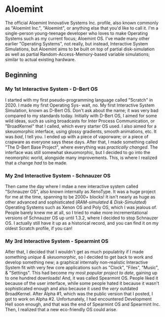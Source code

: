 # Aloemint
The official Aloemint Innovative Systems Inc. profile, also known commonly as "Aloemint Inc.", "Aloemint", or anything else that you'd like to call it. I'm a single-person young-teenage developer who loves to make Operating Systems such as my current focus; Aloemint OS. I've made many other earlier "Operating Systems", not really, but instead, Interactive System Simulations, but Aloemint aims to be built on top of partial disk-simulation as well as partial Random-Access-Memory-based variable simulations; similar to actual existing hardware.

## Beginning
### My 1st Interactive System - D-Bert OS
I started with my first pseudo-programming language called "Scratch" in 2020. I made my first Operating Sys- wait, no. My first Interactive System Simulation, known as D-Bert OS. Don't ask about the name; it was very bad compared to my standards today. Initially with D-Bert OS, I aimed for some wild ideas, such as using broadcasts for Inter Process Communication, or "BroadKernel" that I called, which every starter OS used. I also aimed for a skeuomorphic interface, using glossy gradients, smooth animations, etc. It was *bad*, I tell you. I ended up with a piece of vaporware; or a piece of crapware as everyone says these days. After that, I made something called "The D-Bert Base Project", where everything was *practically changed*. The interface was still somewhat skeuomorphic, but I decided to go into the neomorphic world, alongside many improvements. This, is where I realized that a change *had* to be made.
### My 2nd Interactive System - Schnauzer OS
Then came the day where I mdae a new interactive system called "Schnauzer OS", also known internally as XenoType. It was a huge project for me at the time, spanning to be 2000+ blocks! It isn't nearly as huge as other advanced and sophisticated (*RAM-simulated & Disk-Simulated*) Operating Systems such as Xenon OS and Poly OS, which I was jealous of. People barely knew me at all, so I tried to make more incrementational versions of Schnauzer OS up until 1.3.2, where I decided to stop Schnauzer OS. I actually still have it up as a historical record, and you can find it on my oldest Scratch profile, if you can!
### My 3rd Interactive System - Spearmint OS
After that, I decided that I wouldn't get as much populatrity if I made something *unique & skeuomorphic*, so I decided to get back to work and develop something new; a graphical internally non-realistic Interactive System fit with very few core applications such as "Clock", "Files", "Music", & "Settings". This had become my *most popular project to date*, gaining up to one hundred downloads! And, it was called Spearmint OS. People liked it because of the user interface, while some people hated it because it wasn't sophisticated enough and also because it used the *very* outdated BroadKernel. After Alpha #1, which was the public version that I posted, I got to work on Alpha #2. Unfortunately, I had encountered Development Hell soon enough, and that was the end of Spearmint OS and Spearmint Inc. Then, I realized that a new eco-friendly OS could arise.
